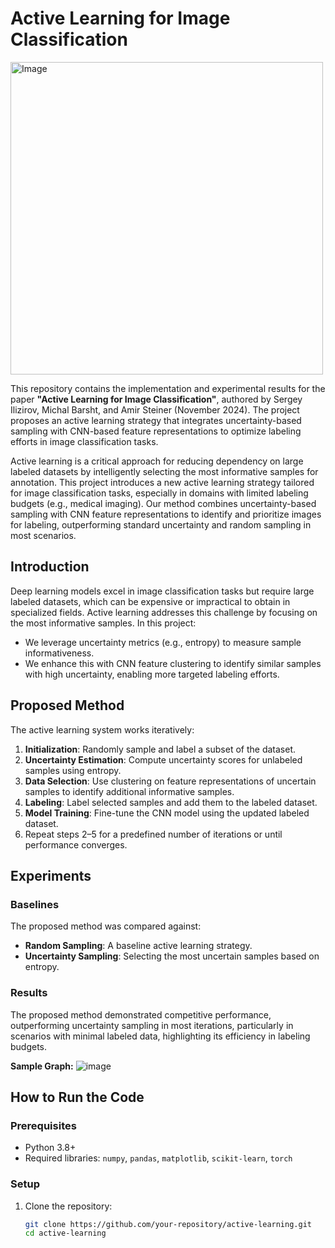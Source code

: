 # Active Learning for Image Classification

<img src="https://github.com/user-attachments/assets/d57f6060-457f-4545-b86b-643c5eca325c" alt="Image" width="500">

This repository contains the implementation and experimental results for the paper **"Active Learning for Image Classification"**, authored by Sergey Ilizirov, Michal Barsht, and Amir Steiner (November 2024). The project proposes an active learning strategy that integrates uncertainty-based sampling with CNN-based feature representations to optimize labeling efforts in image classification tasks.

Active learning is a critical approach for reducing dependency on large labeled datasets by intelligently selecting the most informative samples for annotation. This project introduces a new active learning strategy tailored for image classification tasks, especially in domains with limited labeling budgets (e.g., medical imaging). Our method combines uncertainty-based sampling with CNN feature representations to identify and prioritize images for labeling, outperforming standard uncertainty and random sampling in most scenarios.


## Introduction

Deep learning models excel in image classification tasks but require large labeled datasets, which can be expensive or impractical to obtain in specialized fields. Active learning addresses this challenge by focusing on the most informative samples. In this project:
- We leverage uncertainty metrics (e.g., entropy) to measure sample informativeness.
- We enhance this with CNN feature clustering to identify similar samples with high uncertainty, enabling more targeted labeling efforts.


## Proposed Method

The active learning system works iteratively:
1. **Initialization**: Randomly sample and label a subset of the dataset.
2. **Uncertainty Estimation**: Compute uncertainty scores for unlabeled samples using entropy.
3. **Data Selection**: Use clustering on feature representations of uncertain samples to identify additional informative samples.
4. **Labeling**: Label selected samples and add them to the labeled dataset.
5. **Model Training**: Fine-tune the CNN model using the updated labeled dataset.
6. Repeat steps 2–5 for a predefined number of iterations or until performance converges.

## Experiments
### Baselines
The proposed method was compared against:
- **Random Sampling**: A baseline active learning strategy.
- **Uncertainty Sampling**: Selecting the most uncertain samples based on entropy.

### Results
The proposed method demonstrated competitive performance, outperforming uncertainty sampling in most iterations, particularly in scenarios with minimal labeled data, highlighting its efficiency in labeling budgets.

**Sample Graph:**
![image](https://github.com/user-attachments/assets/04eb8ac9-7d94-4cc1-90de-f7d2aa9ad41e)


## How to Run the Code

### Prerequisites
- Python 3.8+
- Required libraries: `numpy`, `pandas`, `matplotlib`, `scikit-learn`, `torch`

### Setup
1. Clone the repository:
   ```bash
   git clone https://github.com/your-repository/active-learning.git
   cd active-learning
